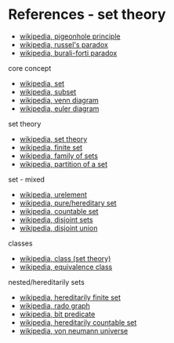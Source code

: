 
<!-- ======================================================================= -->
# References - set theory

* [wikipedia, pigeonhole principle](https://en.wikipedia.org/wiki/Pigeonhole_principle)
* [wikipedia, russel's paradox](https://en.wikipedia.org/wiki/Russell%27s_paradox)
* [wikipedia, burali-forti paradox](https://en.wikipedia.org/wiki/Burali-Forti_paradox)

core concept

* [wikipedia, set](https://en.wikipedia.org/wiki/Set_%28mathematics%29)
* [wikipedia, subset](https://en.wikipedia.org/wiki/Subset)
* [wikipedia, venn diagram](https://en.wikipedia.org/wiki/Venn_diagram)
* [wikipedia, euler diagram](https://en.wikipedia.org/wiki/Euler_diagram)

set theory

* [wikipedia, set theory](https://en.wikipedia.org/wiki/Set_theory)
* [wikipedia, finite set](https://en.wikipedia.org/wiki/Finite_set)
* [wikipedia, family of sets](https://en.wikipedia.org/wiki/Family_of_sets)
* [wikipedia, partition of a set](https://en.wikipedia.org/wiki/Partition_of_a_set)

set - mixed

* [wikipedia, urelement](https://en.wikipedia.org/wiki/Urelement)
* [wikipedia, pure/hereditary set](https://en.wikipedia.org/wiki/Hereditary_set)
* [wikipedia, countable set](https://en.wikipedia.org/wiki/Countable_set)
* [wikipedia, disjoint sets](https://en.wikipedia.org/wiki/Disjoint_sets)
* [wikipedia, disjoint union](https://en.wikipedia.org/wiki/Disjoint_union)

classes

* [wikipedia, class (set theory)](https://en.wikipedia.org/wiki/Class_%28set_theory%29)
* [wikipedia, equivalence class](https://en.wikipedia.org/wiki/Equivalence_class)

nested/hereditarily sets

* [wikipedia, hereditarily finite set](https://en.wikipedia.org/wiki/Hereditarily_finite_set)
* [wikipedia, rado graph](https://en.wikipedia.org/wiki/Rado_graph)
* [wikipedia, bit predicate](https://en.wikipedia.org/wiki/BIT_predicate)
* [wikipedia, hereditarily countable set](https://en.wikipedia.org/wiki/Hereditarily_countable_set)
* [wikipedia, von neumann universe](https://en.wikipedia.org/wiki/Von_Neumann_universe)
